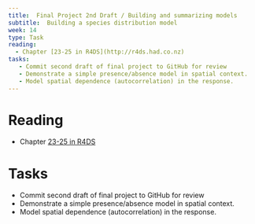 ```yaml
---
title:  Final Project 2nd Draft / Building and summarizing models 
subtitle:  Building a species distribution model
week: 14
type: Task
reading:
  - Chapter [23-25 in R4DS](http://r4ds.had.co.nz)
tasks:
   - Commit second draft of final project to GitHub for review
   - Demonstrate a simple presence/absence model in spatial context. 
   - Model spatial dependence (autocorrelation) in the response. 
---
```




# Reading

- Chapter [23-25 in R4DS](http://r4ds.had.co.nz)

# Tasks

- Commit second draft of final project to GitHub for review
- Demonstrate a simple presence/absence model in spatial context.
- Model spatial dependence (autocorrelation) in the response.


